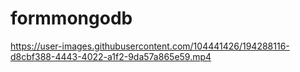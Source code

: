 # formmongodb

https://user-images.githubusercontent.com/104441426/194288116-d8cbf388-4443-4022-a1f2-9da57a865e59.mp4
